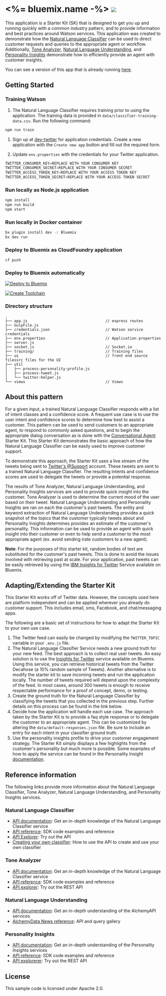 # <%= bluemix.name -%> [![](https://img.shields.io/badge/bluemix-powered-blue.svg)](https://bluemix.net)

This application is a Starter Kit (SK) that is designed to get you up and running quickly with a common industry pattern, and to provide information and best practices around Watson services. This application was created to demonstrate how the [Natural Language Classifier][natural-language-classifier] can be used to direct customer requests and queries to the appropriate agent or workflow. Additionally, [Tone Analyzer][tone-analyzer], [Natural Language Understanding][natural-language-understanding], and [Personality Insights][personality-insights] demonstrate how to efficiently provide an agent with customer insights.

You can see a version of this app that is already running [here](https://social-customer-care.mybluemix.net/).

## Getting Started

### Training Watson

1. The Natural Language Classifier requires training prior to using the application. The training data is provided in `data/classifier-training-data.csv`. Run the following command:

```sh
npm run train
```

1. Sign up at [dev-twitter](http://apps.twitter.com) for application credentials. Create a new application with the `Create new app` button and fill out the required form.

1. Update `env.properties` with the credentials for your Twitter application.

```s
TWITTER_CONSUMER_KEY=REPLACE WITH YOUR CONSUMER KEY
TWITTER_CONSUMER_SECRET=REPLACE WITH YOUR CONSUMER SECRET
TWITTER_ACCESS_TOKEN_KEY=REPLACE WITH YOUR ACCESS TOKEN KEY
TWITTER_ACCESS_TOKEN_SECRET=REPLACE WITH YOUR ACCESS TOKEN SECRET
```

### Run locally as Node.js application


```sh
npm install
npm run build
npm start
```

### Run locally in Docker container

```sh
bx plugin install dev -r Bluemix
bx dev run
```

### Deploy to Bluemix as CloudFoundry application

```sh
cf push
```

### Deploy to Bluemix automatically

[![Deploy to Bluemix](https://bluemix.net/deploy/button.png)](https://bluemix.net/deploy)

[![Create Toolchain](https://console.ng.bluemix.net/devops/graphics/create_toolchain_button.png)](https://console.ng.bluemix.net/devops/setup/deploy/)

### Directory structure

```none
.
├── app.js                                   // express routes
├── GulpFile.js
├── credentials.json                         // Watson service credentials
├── env.properties                           // Application properties
├── server.js
├── socket.js                                // Socket.io
├── training/                                // Training files
├── ui                                       // front end source filessrc files for the UI
├── util
│   ├── process-personality-profile.js
│   ├── process-tweet.js
│   └── twitter-helper.js
└── views                                    // Views
```


## About this pattern

For a given input, a trained Natural Language Classifier responds with a list of intent classes and a confidence score. A frequent use case is to use the user intent and confidence scores to determine how best to assist a customer. This pattern can be used to send customers to an appropriate agent, to respond to commonly asked questions, and to begin the appropriate dialog conversation as is done with the [Conversational Agent](https://github.com/watson-developer-cloud/conversational-agent-application-starter-kit) Starter Kit. This Starter Kit demonstrates the basic approach of how the Natural Language Classifier can be easily used to improve customer support.

To demonstrate this approach, the Starter Kit uses a live stream of the tweets being sent to [Twitter's @Support](https://twitter.com/Support) account. These tweets are sent to a trained Natural Language Classifier. The resulting intents and confidence scores are used to delegate the tweets or provide a potential response.

The results of Tone Analyzer, Natural Language Understanding, and Personality Insights services are used to provide quick insight into the customer. Tone Analyzer is used to determine the current mood of the user based on their tweet. Natural Language Understanding and Personality Insights are ran on each the customer's past tweets. The entity and keyword extraction of Natural Language Understanding provides a quick snapshot of the topics that the customer typically tweets about and Personality Insights determines provides an estimate of the customer's personality. This information can be used to provide an agent with quick insight into their customer or even to help send a customer to the most appropriate agent (ex. avoid sending irate customers to a new agent).

**Note**: For the purposes of this starter kit, random bodies of text are substituted for the customer's past tweets. This is done to avoid the issues involved with retrieving past at scale. For your application, past tweets can be easily retrieved by using the [IBM Insights for Twitter](https://console.ng.bluemix.net/docs/services/Twitter/index.html#twitter) Service available on Bluemix.

## Adapting/Extending the Starter Kit

This Starter Kit works off of Twitter data. However, the concepts used here are platform independent and can be applied wherever you already do customer support. This includes email, sms, Facebook, and chat/messaging apps.

The following are a basic set of instructions for how to adapt the Starter Kit to your own use case.

1. The Twitter feed can easily be changed by modifying the `TWITTER_TOPIC` variable in your `.env.js` file.
1. The Natural Language Classifier Service needs a new ground truth for your new feed. The best approach is to collect real user tweets. An easy solution is to use the [Insights for Twitter](https://console.ng.bluemix.net/docs/#services/Twitter/index.html) service available on Bluemix. Using this service, you can retrieve historical tweets from the Twitter Decahose (a 10% random sample of Tweets). Another alternative is to modify the starter kit to save incoming tweets and run the application locally. The number of tweets required will depend upon the complexity of the feed. In most cases, around 300 tweets is enough to receive respectable performance for a proof of concept, demo, or testing.
1. Create the ground truth for the Natural Language Classifier by classifying the tweets that you collected in the previous step. Further details on this process can be found in the link below.
1. Decide how the application will handle each use case. The approach taken by the Starter Kit is to provide a faq style response or to delegate the customer to an appropriate agent. This can be customized by altering the `data/default-responses.json` file. Be sure to include an entry for each intent in your classifier ground truth.
1. Use the personality insights profile to drive your customer engagement strategy. The Starter Kit simply displays a few highlights from the customer's personality but much more is possible. Some examples of how to apply the service can be found in the Personality Insight [documentation](https://www.ibm.com/watson/developercloud/doc/personality-insights/basics.shtml#overviewApply).

## Reference information

The following links provide more information about the Natural Language Classifier, Tone Analyzer, Natural Language Understanding, and Personality Insights services.

### Natural Language Classifier

* [API documentation](http://www.ibm.com/watson/developercloud/doc/natural-language-classifier/index.html): Get an in-depth knowledge of the Natural Language Classifier service
* [API reference](http://www.ibm.com/watson/developercloud/natural-language-classifier/api/v1/): SDK code examples and reference
* [API Explorer](https://watson-api-explorer.mybluemix.net/apis/natural-language-classifier-v1): Try out the API
* [Creating your own classifier](http://www.ibm.com/watson/developercloud/doc/natural-language-classifier/getting-started.html): How to use the API to create and use your own classifier

### Tone Analyzer

* [API documentation](http://www.ibm.com/watson/developercloud/doc/tone-analyzer/): Get an in-depth knowledge of the Natural Language Classifier service
* [API reference](http://www.ibm.com/watson/developercloud/tone-analyzer/api/v3/): SDK code examples and reference
* [API explorer](https://watson-api-explorer.mybluemix.net/apis/tone-analyzer-v3): Try out the REST API

### Natural Language Understanding

* [API documentation](http://www.alchemyapi.com/api): Get an in-depth understanding of the AlchemyAPI services
* [AlchemyData News reference](http://docs.alchemyapi.com/): API and query gallery

### Personality Insights

* [API documentation](http://www.ibm.com/watson/developercloud/doc/personality-insights/): Get an in-depth understanding of the Personality Insights services
* [API reference](http://www.ibm.com/watson/developercloud/personality-insights/api/v3/): SDK code examples and reference
* [API explorerer](https://watson-api-explorer.mybluemix.net/apis/personality-insights-v2): Try out the REST API


## License

  This sample code is licensed under Apache 2.0.

[tone-analyzer]: http://www.ibm.com/watson/developercloud/tone-analyzer.html
[natural-language-understanding]: http://www.ibm.com/watson/developercloud/natural-language-understanding.html
[natural-language-classifier]: http://www.ibm.com/watson/developercloud/nl-classifier.html
[personality-insights]: http://www.ibm.com/watson/developercloud/personality-insights.html
[dev-twitter]: http://apps.twitter.com

